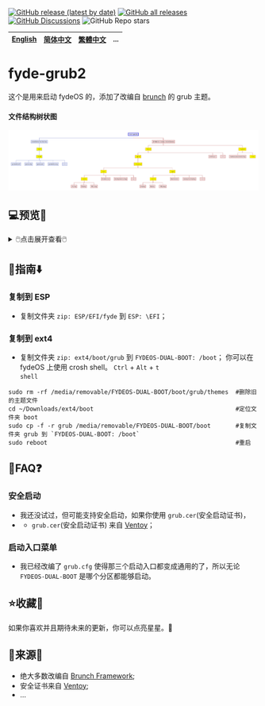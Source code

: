 [![GitHub release (latest by date)](https://img.shields.io/github/v/release/M-L-P/fyde-grub2)](https://github.com/M-L-P/fyde-grub2/releases/latest)
[![GitHub all releases](https://img.shields.io/github/downloads/M-L-P/fyde-grub2/total)](https://github.com/M-L-P/fyde-grub2/releases)
[![GitHub Discussions](https://img.shields.io/github/discussions/M-L-P/fyde-grub2)](https://github.com/M-L-P/fyde-grub2/discussions)
![GitHub Repo stars](https://img.shields.io/github/stars/M-L-P/fyde-grub2?style=social)

[English](README.md)|[简体中文](README-自述文件.md)|[繁體中文](README-繁體中文.md)|...
--|--|--|--

# fyde-grub2
这个是用来启动 fydeOS 的，添加了改编自 [brunch](https://github.com/sebanc/brunch) 的 grub 主题。
#### 文件结构树状图
<img src="https://raw.githubusercontent.com/M-L-P/.github/main/screenshots/fyde-grub2.png">

## 💻️预览👀

<details>
<summary>🖱️点击展开查看🖱️</summary>

![image](https://github.com/M-L-P/fyde-grub2/assets/69227436/c114e5bf-433c-4c11-8147-9630bb3cf5d6)<br/>
![image](https://github.com/M-L-P/fyde-grub2/assets/69227436/acaad98a-167b-4252-9279-004287719e56)
</details>

## 🧭指南⬇️

### 复制到 ESP
- 复制文件夹 `zip: ESP/EFI/fyde` 到 `ESP: \EFI`；

### 复制到 ext4
- 复制文件夹 `zip: ext4/boot/grub` 到 `FYDEOS-DUAL-BOOT: /boot`；
你可以在 fydeOS 上使用 crosh shell。
`Ctrl` + `Alt` + `t`<br/>
`shell`<br/>
```
sudo rm -rf /media/removable/FYDEOS-DUAL-BOOT/boot/grub/themes	#删除旧的主题文件
cd ~/Downloads/ext4/boot										#定位文件夹 boot
sudo cp -f -r grub /media/removable/FYDEOS-DUAL-BOOT/boot		#复制文件夹 grub 到 `FYDEOS-DUAL-BOOT: /boot`
sudo reboot														#重启
```

## 📝FAQ❓️
### 安全启动
- 我还没试过，但可能支持安全启动，如果你使用 `grub.cer`(安全启动证书)，
- - `grub.cer`(安全启动证书) 来自 [Ventoy](https://github.com/ventoy/Ventoy)；
### 启动入口菜单
- 我已经改编了 `grub.cfg` 使得那三个启动入口都变成通用的了，所以无论 `FYDEOS-DUAL-BOOT` 是哪个分区都能够启动。

## ⭐收藏🌟
如果你喜欢并且期待未来的更新，你可以点亮星星。💫

## 🎉来源🎊
- 绝大多数改编自 [Brunch Framework](https://github.com/sebanc/brunch);
- 安全证书来自 [Ventoy](https://github.com/ventoy/Ventoy);
- ...
